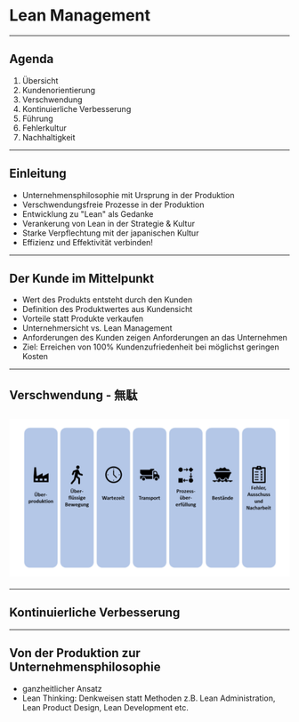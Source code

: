 # Lean Management

---

## Agenda

1. Übersicht
2. Kundenorientierung
3. Verschwendung
4. Kontinuierliche Verbesserung
5. Führung
6. Fehlerkultur
7. Nachhaltigkeit

---

## Einleitung

- Unternehmensphilosophie mit Ursprung in der Produktion
- Verschwendungsfreie Prozesse in der Produktion
- Entwicklung zu "Lean" als Gedanke
- Verankerung von Lean in der Strategie & Kultur
- Starke Verpflechtung mit der japanischen Kultur
- Effizienz und Effektivität verbinden!

---

## Der Kunde im Mittelpunkt

- Wert des Produkts entsteht durch den Kunden
- Definition des Produktwertes aus Kundensicht
- Vorteile statt Produkte verkaufen
- Unternehmersicht vs. Lean Management
- Anforderungen des Kunden zeigen Anforderungen an das Unternehmen
- Ziel: Erreichen von 100% Kundenzufriedenheit bei möglichst geringen Kosten

---

## Verschwendung - 無駄

## ![](Verschwendung1.png)

---

## Kontinuierliche Verbesserung

---

## Von der Produktion zur Unternehmensphilosophie

- ganzheitlicher Ansatz
- Lean Thinking: Denkweisen statt Methoden
  z.B. Lean Administration, Lean Product Design, Lean Development etc.
